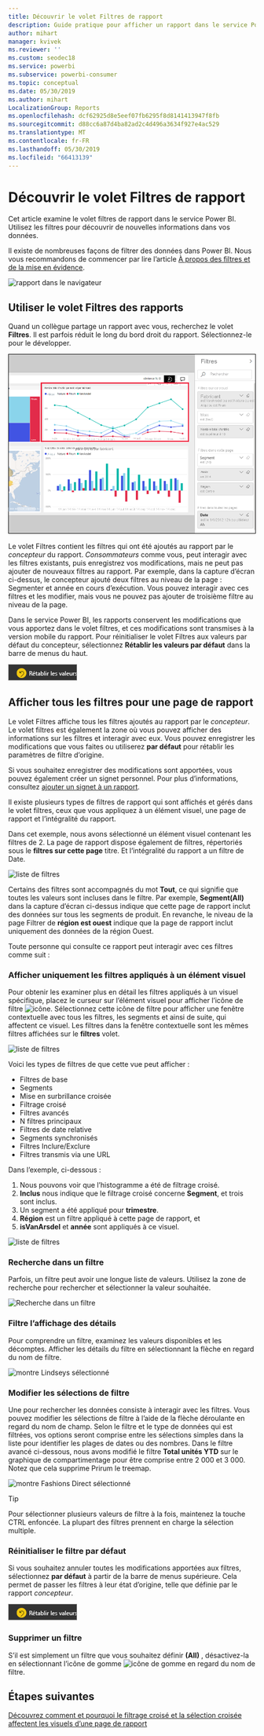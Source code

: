 ```yaml
---
title: Découvrir le volet Filtres de rapport
description: Guide pratique pour afficher un rapport dans le service Power BI pour les consommateurs
author: mihart
manager: kvivek
ms.reviewer: ''
ms.custom: seodec18
ms.service: powerbi
ms.subservice: powerbi-consumer
ms.topic: conceptual
ms.date: 05/30/2019
ms.author: mihart
LocalizationGroup: Reports
ms.openlocfilehash: dcf62925d8e5eef07fb6295f8d8141413947f8fb
ms.sourcegitcommit: d88cc6a87d4ba82ad2c4d496a3634f927e4ac529
ms.translationtype: MT
ms.contentlocale: fr-FR
ms.lasthandoff: 05/30/2019
ms.locfileid: "66413139"
---
```

# <a name="take-a-tour-of-the-report-filters-pane"></a>Découvrir le volet Filtres de rapport
Cet article examine le volet filtres de rapport dans le service Power BI. Utilisez les filtres pour découvrir de nouvelles informations dans vos données.

Il existe de nombreuses façons de filtrer des données dans Power BI. Nous vous recommandons de commencer par lire l’article [À propos des filtres et de la mise en évidence](../power-bi-reports-filters-and-highlighting.md).

![rapport dans le navigateur](media/end-user-report-filter/power-bi-browser-new2.png)

## <a name="working-with-the-report-filters-pane"></a>Utiliser le volet Filtres des rapports
Quand un collègue partage un rapport avec vous, recherchez le volet **Filtres**. Il est parfois réduit le long du bord droit du rapport. Sélectionnez-le pour le développer.   

![rapport dans le navigateur](media/end-user-report-filter/power-bi-filter-pane.png)

Le volet Filtres contient les filtres qui ont été ajoutés au rapport par le *concepteur* du rapport. *Consommateurs* comme vous, peut interagir avec les filtres existants, puis enregistrez vos modifications, mais ne peut pas ajouter de nouveaux filtres au rapport. Par exemple, dans la capture d’écran ci-dessus, le concepteur ajouté deux filtres au niveau de la page : Segmenter et année en cours d’exécution. Vous pouvez interagir avec ces filtres et les modifier, mais vous ne pouvez pas ajouter de troisième filtre au niveau de la page.

Dans le service Power BI, les rapports conservent les modifications que vous apportez dans le volet filtres, et ces modifications sont transmises à la version mobile du rapport. Pour réinitialiser le volet Filtres aux valeurs par défaut du concepteur, sélectionnez **Rétablir les valeurs par défaut** dans la barre de menus du haut.  

![Réinitialiser les valeurs par défaut](media/end-user-report-filter/power-bi-reset-to-default.png)   

## <a name="view-all-the-filters-for-a-report-page"></a>Afficher tous les filtres pour une page de rapport
Le volet Filtres affiche tous les filtres ajoutés au rapport par le *concepteur*. Le volet filtres est également la zone où vous pouvez afficher des informations sur les filtres et interagir avec eux. Vous pouvez enregistrer les modifications que vous faites ou utiliserez **par défaut** pour rétablir les paramètres de filtre d’origine.

Si vous souhaitez enregistrer des modifications sont apportées, vous pouvez également créer un signet personnel.  Pour plus d’informations, consultez [ajouter un signet à un rapport](end-user-bookmarks.md).

Il existe plusieurs types de filtres de rapport qui sont affichés et gérés dans le volet filtres, ceux que vous appliquez à un élément visuel, une page de rapport et l’intégralité du rapport.

Dans cet exemple, nous avons sélectionné un élément visuel contenant les filtres de 2. La page de rapport dispose également de filtres, répertoriés sous le **filtres sur cette page** titre. Et l’intégralité du rapport a un filtre de Date.

![liste de filtres](media/end-user-report-filter/power-bi-all-filters2.png)

Certains des filtres sont accompagnés du mot **Tout**, ce qui signifie que toutes les valeurs sont incluses dans le filtre.  Par exemple, **Segment(All)** dans la capture d’écran ci-dessus indique que cette page de rapport inclut des données sur tous les segments de produit.  En revanche, le niveau de la page Filtrer de **région est ouest** indique que la page de rapport inclut uniquement des données de la région Ouest.

Toute personne qui consulte ce rapport peut interagir avec ces filtres comme suit :

### <a name="view-only-those-filters-applied-to-a-visual"></a>Afficher uniquement les filtres appliqués à un élément visuel
Pour obtenir les examiner plus en détail les filtres appliqués à un visuel spécifique, placez le curseur sur l’élément visuel pour afficher l’icône de filtre ![icône](media/end-user-report-filter/power-bi-filter-icon.png). Sélectionnez cette icône de filtre pour afficher une fenêtre contextuelle avec tous les filtres, les segments et ainsi de suite, qui affectent ce visuel. Les filtres dans la fenêtre contextuelle sont les mêmes filtres affichées sur le **filtres** volet. 

![liste de filtres](media/end-user-report-filter/power-bi-hover-visual-filter.png)

 
Voici les types de filtres de que cette vue peut afficher :
- Filtres de base
- Segments
- Mise en surbrillance croisée
- Filtrage croisé
- Filtres avancés
- N filtres principaux
- Filtres de date relative
- Segments synchronisés
- Filtres Inclure/Exclure
- Filtres transmis via une URL



Dans l’exemple, ci-dessous :
1. Nous pouvons voir que l’histogramme a été de filtrage croisé.
2. **Inclus** nous indique que le filtrage croisé concerne **Segment**, et trois sont inclus. 
3. Un segment a été appliqué pour **trimestre**.
4. **Région** est un filtre appliqué à cette page de rapport, et
5. **isVanArsdel** et **année** sont appliqués à ce visuel.


![liste de filtres](media/end-user-report-filter/power-bi-visual-pop-up.png)

### <a name="search-in-a-filter"></a>Recherche dans un filtre
Parfois, un filtre peut avoir une longue liste de valeurs. Utilisez la zone de recherche pour rechercher et sélectionner la valeur souhaitée. 

![Recherche dans un filtre](media/end-user-report-filter/power-bi-fiter-search.png)

### <a name="display-filter-details"></a>Filtre l’affichage des détails
Pour comprendre un filtre, examinez les valeurs disponibles et les décomptes.  Afficher les détails du filtre en sélectionnant la flèche en regard du nom de filtre. 
  
![montre Lindseys sélectionné](media/end-user-report-filter/power-bi-expand-filter.png)

### <a name="change-filter-selections"></a>Modifier les sélections de filtre
Une pour rechercher les données consiste à interagir avec les filtres. Vous pouvez modifier les sélections de filtre à l’aide de la flèche déroulante en regard du nom de champ.  Selon le filtre et le type de données qui est filtrées, vos options seront comprise entre les sélections simples dans la liste pour identifier les plages de dates ou des nombres. Dans le filtre avancé ci-dessous, nous avons modifié le filtre **Total unités YTD** sur le graphique de compartimentage pour être comprise entre 2 000 et 3 000. Notez que cela supprime Prirum le treemap. 
  
![montre Fashions Direct sélectionné](media/end-user-report-filter/power-bi-filter-treemap.png)

> [!TIP]
> Pour sélectionner plusieurs valeurs de filtre à la fois, maintenez la touche CTRL enfoncée. La plupart des filtres prennent en charge la sélection multiple. 

### <a name="reset-filter-to-default"></a>Réinitialiser le filtre par défaut
Si vous souhaitez annuler toutes les modifications apportées aux filtres, sélectionnez **par défaut** à partir de la barre de menus supérieure.  Cela permet de passer les filtres à leur état d’origine, telle que définie par le rapport *concepteur*. 

![Réinitialiser les valeurs par défaut](media/end-user-report-filter/power-bi-reset-to-default.png)
    
### <a name="clear-a-filter"></a>Supprimer un filtre
S’il est simplement un filtre que vous souhaitez définir **(All)** , désactivez-la en sélectionnant l’icône de gomme ![ icône de gomme ](media/end-user-report-filter/power-bi-eraser-icon.png) en regard du nom de filtre.
  
<!--  too much detail for consumers

## Types of filters: text field filters
### List mode
Ticking a checkbox either selects or deselects the value. The **All** checkbox can be used to toggle the state of all checkboxes on or off. The checkboxes represent all the available values for that field.  As you adjust the filter, the restatement updates to reflect your choices. 

![list mode filter](media/end-user-report-filter/power-bi-restatement-new.png)

Note how the restatement now says "is Mar, Apr or May".

### Advanced mode
Select **Advanced Filtering** to switch to advanced mode. Use the dropdown controls and text boxes to identify which fields to include. By choosing between **And** and **Or**, you can build complex filter expressions. Select the **Apply Filter** button when you've set the values you want.  

![advanced mode](media/end-user-report-filter/power-bi-advanced.png)

## Types of filters: numeric field filters
### List mode
If the values are finite, selecting the field name displays a list.  See **Text field filters** &gt; **List mode** above for help using checkboxes.   

### Advanced mode
If the values are infinite or represent a range, selecting the field name opens the advanced filter mode. Use the dropdown and text boxes to specify a range of values that you want to see. 

![advanced filter](media/end-user-report-filter/power-bi-dropdown-and-text.png)

By choosing between **And** and **Or**, you can build complex filter expressions. Select the **Apply Filter** button when you've set the values you want.

## Types of filters: date and time
### List mode
If the values are finite, selecting the field name displays a list.  See **Text field filters** &gt; **List mode** above for help using checkboxes.   

### Advanced mode
If the field values represent date or time, you can specify a start/end time when using Date/Time filters.  

![datetime filter](media/end-user-report-filter/pbi_date-time-filters.png)

-->

## <a name="next-steps"></a>Étapes suivantes
[Découvrez comment et pourquoi le filtrage croisé et la sélection croisée affectent les visuels d’une page de rapport](end-user-interactions.md)